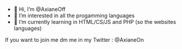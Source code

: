 - 👋 Hi, I’m @AxianeOff
- 👀 I’m interested in all the progamming languages 
- 🌱 I’m currently learning in HTML/CS/JS and PHP (so the websites languages)

If you want to join me dm me in my Twitter : @AxianeOn
